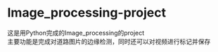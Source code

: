 # Image_processing-project
这是用Python完成的Image_processing的project<br>
主要功能是完成对道路图片的边缘检测，同时还可以对视频进行标记并保存
